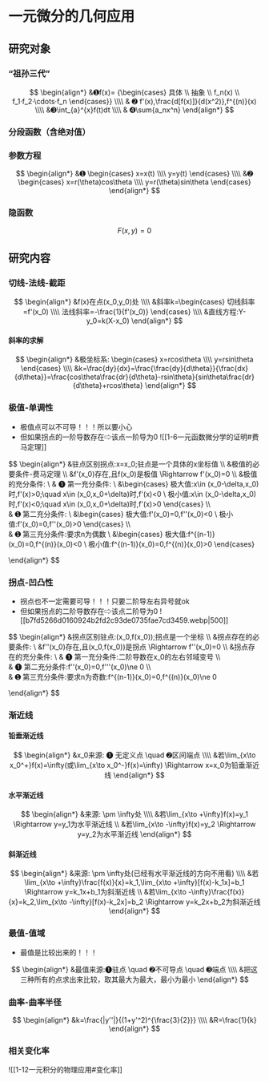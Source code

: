 # 一元微分的几何应用
## 研究对象

### “祖孙三代”
$$
\begin{align*}
&➊f(x)=
{\begin{cases}
具体
\\
抽象
\\
f_n(x)
\\
f_1·f_2·\cdots·f_n
\end{cases}}
\\\\
& ➋ f'(x),\frac{d[f(x)]}{d(x^2)},f^{(n)}(x)
\\\\
&➌\int_{a}^{x}f(t)dt
\\\\
& ➍\sum{a_nx^n}
\end{align*}
$$

### 分段函数（含绝对值）

### 参数方程
$$
\begin{align*}
&➊
\begin{cases}
x=x(t)
\\\\
y=y(t)
\end{cases}
\\\\
&➋ 
\begin{cases}
x=r(\theta)cos\theta
\\\\
y=r(\theta)sin\theta
\end{cases}
\end{align*}
$$
### 隐函数
$$
F(x,y)=0
$$
## 研究内容
### 切线-法线-截距
$$
\begin{align*}
&f(x)在点(x_0,y_0)处
\\\\
&斜率k=\begin{cases}
切线斜率=f'(x_0)
\\\\
法线斜率=-\frac{1}{f'(x_0)}
\end{cases}
\\\\
&直线方程:Y-y_0=k(X-x_0)
\end{align*}
$$
#### 斜率的求解
$$
\begin{align*}
&极坐标系:
\begin{cases}
x=rcos\theta
\\\\
y=rsin\theta
\end{cases}
\\\\
&k=\frac{dy}{dx}=\frac{\frac{dy}{d\theta}}{\frac{dx}{d\theta}}=\frac{cos\theta\frac{dr}{d\theta}-rsin\theta}{sin\theta\frac{dr}{d\theta}+rcos\theta}
\end{align*}
$$

### 极值-单调性
- 极值点可以不可导！！！所以要小心
- 但如果拐点的一阶导数存在⇨该点一阶导为0
![[1-6一元函数微分学的证明#费马定理]]


$$
\begin{align*}
&驻点区别拐点:x=x_0;驻点是一个具体的x坐标值
\\\\
&极值的必要条件-费马定理
\\\\
&f'(x_0)存在,且f(x_0)是极值 \Rightarrow f'(x_0)=0
\\\\
&极值的充分条件:
\\
& ➊ 第一充分条件:
\\
&\begin{cases}
极大值:x\in (x_0-\delta,x_0)时,f'(x)>0;\quad x\in (x_0,x_0+\delta)时,f'(x)<0
\\
极小值:x\in (x_0-\delta,x_0)时,f'(x)<0;\quad x\in (x_0,x_0+\delta)时,f'(x)>0
\end{cases}
\\\\\
& ➊ 第二充分条件:
\\
&\begin{cases}
极大值:f'(x_0)=0,f''(x_0)<0
\\
极小值:f'(x_0)=0,f''(x_0)>0
\end{cases}
\\\\\
& ➊ 第三充分条件:要求n为偶数
\\
&\begin{cases}
极大值:f^{(n-1)}(x_0)=0,f^{(n)}(x_0)<0
\\
极小值:f^{(n-1)}(x_0)=0,f^{(n)}(x_0)>0
\end{cases}


\end{align*}
$$


### 拐点-凹凸性
- 拐点也不一定需要可导！！！只要二阶导左右异号就ok
- 但如果拐点的二阶导数存在⇨该点二阶导为0
![[b7fd5266d0160924b2fd2c93de0735fae7cd3459.webp|500]]

$$
\begin{align*}
&拐点区别驻点:(x_0,f(x_0));拐点是一个坐标
\\\\
&拐点存在的必要条件:
\\
&f''(x_0)存在,且(x_0,f(x_0))是拐点 \Rightarrow f''(x_0)=0
\\\\
&拐点存在的充分条件:
\\
& ➊ 第一充分条件:二阶导数在x_0的左右邻域变号
\\\\\
& ➊ 第二充分条件:f''(x_0)=0,f'''(x_0)\ne 0
\\\\\
& ➊ 第三充分条件:要求n为奇数:f^{(n-1)}(x_0)=0,f^{(n)}(x_0)\ne 0

\end{align*}
$$
### 渐近线
#### 铅垂渐近线
$$
\begin{align*}
&x_0来源: ➊ 无定义点 \quad ➋区间端点
\\\\
&若\lim_{x\to x_0^+}f(x)=\infty(或\lim_{x\to x_0^-}f(x)=\infty) \Rightarrow x=x_0为铅垂渐近线
\end{align*}
$$
#### 水平渐近线
$$
\begin{align*}
&来源: \pm \infty处
\\\\
&若\lim_{x\to +\infty}f(x)=y_1  \Rightarrow y=y_1为水平渐近线
\\
&若\lim_{x\to -\infty}f(x)=y_2  \Rightarrow y=y_2为水平渐近线
\end{align*}
$$
#### 斜渐近线
$$
\begin{align*}
&来源: \pm \infty处(已经有水平渐近线的方向不用看)
\\\\
&若\lim_{x\to +\infty}\frac{f(x)}{x}=k_1,\lim_{x\to +\infty}[f(x)-k_1x]=b_1  \Rightarrow y=k_1x+b_1为斜渐近线
\\
&若\lim_{x\to -\infty}\frac{f(x)}{x}=k_2,\lim_{x\to -\infty}[f(x)-k_2x]=b_2 \Rightarrow y=k_2x+b_2为斜渐近线
\end{align*}
$$

### 最值-值域
- 最值是比较出来的！！！

$$
\begin{align*}
&最值来源:➊驻点 \quad  ➋不可导点 \quad  ➌端点 
\\\\
&把这三种所有的点求出来比较，取其最大为最大，最小为最小
\end{align*}
$$
### 曲率-曲率半径
$$
\begin{align*}
&k=\frac{|y''|}{(1+y'^2)^{\frac{3}{2}}}
\\\\
&R=\frac{1}{k}
\end{align*}
$$
### 相关变化率
![[1-12一元积分的物理应用#变化率]]

